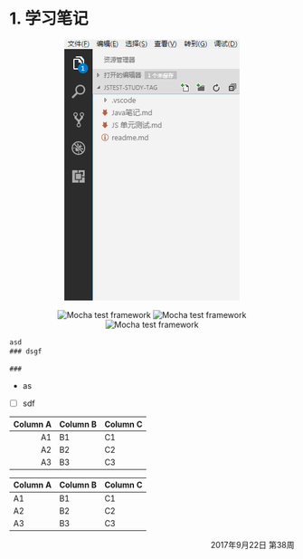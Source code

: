 # 1. 学习笔记
<p align="center">
  <a href="">
    <img alt="" src="2017-09-28-23-44-40.png"/>
  </a>
</p>

<p align="center">
  <img src="https://cldup.com/xFVFxOioAU.svg" alt="Mocha test framework"/>
    <img src="https://cldup.com/xFVFxOioAU.svg" alt="Mocha test framework"/>
  <br>
    <img src="https://cldup.com/xFVFxOioAU.svg" alt="Mocha test framework"/>
</p>

```
asd
### dsgf
```
`###`
* as

- [ ] sdf


Column A | Column B | Column C
---------:|----------|---------
 A1 | B1 | C1
 A2 | B2 | C2
 A3 | B3 | C3

<p align="center">
<a>

Column A | Column B | Column C
---------|----------|---------
 A1 | B1 | C1
 A2 | B2 | C2
 A3 | B3 | C3

 </a>
 </p>


<p align="right">2017年9月22日 第38周</p>
